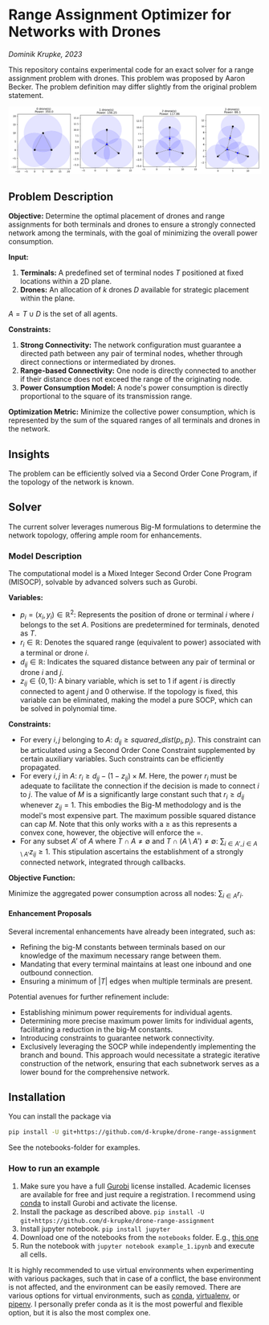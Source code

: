 # Range Assignment Optimizer for Networks with Drones

_Dominik Krupke, 2023_

This repository contains experimental code for an exact solver for a range assignment problem with drones.
This problem was proposed by Aaron Becker.
The problem definition may differ slightly from the original problem statement.

![example](./docs/figures/example.png)

## Problem Description

**Objective:**
Determine the optimal placement of drones and range assignments for both terminals and drones to ensure a strongly connected network among the terminals, with the goal of minimizing the overall power consumption.

**Input:**

1. **Terminals:** A predefined set of terminal nodes $T$ positioned at fixed locations within a 2D plane.
2. **Drones:** An allocation of $k$ drones $D$ available for strategic placement within the plane.

$A=T\cup D$ is the set of all agents.

**Constraints:**

1. **Strong Connectivity:** The network configuration must guarantee a directed path between any pair of terminal nodes, whether through direct connections or intermediated by drones.
2. **Range-based Connectivity:** One node is directly connected to another if their distance does not exceed the range of the originating node.
3. **Power Consumption Model:** A node's power consumption is directly proportional to the square of its transmission range.

**Optimization Metric:**
Minimize the collective power consumption, which is represented by the sum of the squared ranges of all terminals and drones in the network.

## Insights

The problem can be efficiently solved via a Second Order Cone Program, if the topology of the network is known.

## Solver

The current solver leverages numerous Big-M formulations to determine the network topology, offering ample room for enhancements.

### Model Description

The computational model is a Mixed Integer Second Order Cone Program (MISOCP), solvable by advanced solvers such as Gurobi.

**Variables:**

* $p_i=(x_i, y_i) \in \mathbb{R}^2$: Represents the position of drone or terminal $i$ where $i$ belongs to the set $A$. Positions are predetermined for terminals, denoted as $T$.
* $r_i \in \mathbb{R}$: Denotes the squared range (equivalent to power) associated with a terminal or drone $i$.
* $d_{ij} \in \mathbb{R}$: Indicates the squared distance between any pair of terminal or drone $i$ and $j$.
* $z_{ij} \in \{0, 1\}$: A binary variable, which is set to 1 if agent $i$ is directly connected to agent $j$ and 0 otherwise. If the topology is fixed, this variable can be eliminated, making the model a pure SOCP, which can be solved in polynomial time.

**Constraints:**

* For every $i, j$ belonging to $A$: $d_{ij} \geq squared\_dist(p_i, p_j)$. This constraint can be articulated using a Second Order Cone Constraint supplemented by certain auxiliary variables. Such constraints can be efficiently propagated.
* For every $i, j$ in $A$: $r_i \geq d_{ij} - (1-z_{ij})\times M$. Here, the power $r_i$ must be adequate to facilitate the connection if the decision is made to connect $i$ to $j$. The value of $M$ is a significantly large constant such that $r_i \geq d_{ij}$ whenever $z_{ij}=1$. This embodies the Big-M methodology and is the model's most expensive part. The maximum possible squared distance can cap $M$. Note that this only works with a $\geq$ as this represents a convex cone, however, the objective will enforce the $=$.
* For any subset $A'$ of $A$ where $T \cap A \neq \emptyset$ and $T \cap (A\setminus A') \neq \emptyset$: $\sum_{i \in A', j \in A\setminus A'} z_{ij} \geq 1$. This stipulation ascertains the establishment of a strongly connected network, integrated through callbacks.

**Objective Function:**

Minimize the aggregated power consumption across all nodes: $\sum_{i \in A} r_i$.

#### Enhancement Proposals

Several incremental enhancements have already been integrated, such as:

* Refining the big-M constants between terminals based on our knowledge of the maximum necessary range between them.
* Mandating that every terminal maintains at least one inbound and one outbound connection.
* Ensuring a minimum of $|T|$ edges when multiple terminals are present.

Potential avenues for further refinement include:

* Establishing minimum power requirements for individual agents.
* Determining more precise maximum power limits for individual agents, facilitating a reduction in the big-M constants.
* Introducing constraints to guarantee network connectivity.
* Exclusively leveraging the SOCP while independently implementing the branch and bound. This approach would necessitate a strategic iterative construction of the network, ensuring that each subnetwork serves as a lower bound for the comprehensive network.

## Installation

You can install the package via

```bash
pip install -U git+https://github.com/d-krupke/drone-range-assignment 
```
See the notebooks-folder for examples.

### How to run an example

1. Make sure you have a full [Gurobi](https://www.gurobi.com/) license installed. Academic licenses are available for free and just require a registration. I recommend using [conda](https://docs.conda.io/en/latest/) to install Gurobi and activate the license.
2. Install the package as described above. `pip install -U git+https://github.com/d-krupke/drone-range-assignment`
3. Install jupyter notebook. `pip install jupyter`
4. Download one of the notebooks from the `notebooks` folder. E.g., [this one](https://github.com/d-krupke/drone-range-assignment/blob/main/notebooks/example_1.ipynb)
5. Run the notebook with `jupyter notebook example_1.ipynb` and execute all cells.

It is highly recommended to use virtual environments when experimenting with various packages, such that in case of a conflict, the base environment is not affected, and the environment can be easily removed.
There are various options for virtual environments, such as [conda](https://docs.conda.io/en/latest/), [virtualenv](https://virtualenv.pypa.io/en/latest/), or [pipenv](https://pipenv.pypa.io/en/latest/).
I personally prefer conda as it is the most powerful and flexible option, but it is also the most complex one.